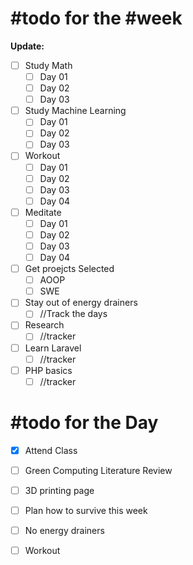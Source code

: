 # #todo for the #week

**Update:**
- [ ] Study Math
	- [ ] Day 01 
	- [ ] Day 02
	- [ ] Day 03
- [ ] Study Machine Learning
	- [ ] Day 01
	- [ ] Day 02
	- [ ] Day 03
- [ ] Workout
	- [ ] Day 01
	- [ ] Day 02
	- [ ] Day 03
	- [ ] Day 04
- [ ] Meditate
	- [ ] Day 01
	- [ ] Day 02
	- [ ] Day 03
	- [ ] Day 04 
- [ ] Get proejcts Selected
	- [ ] AOOP
	- [ ] SWE
- [ ] Stay out of energy drainers
	- [ ] //Track the days
- [ ] Research
	- [ ] //tracker
- [ ] Learn Laravel
	- [ ] //tracker
- [ ] PHP basics
	- [ ] //tracker

# #todo for the Day

- [x] Attend Class
- [ ] Green Computing Literature Review
- [ ] 3D printing page
- [ ] Plan how to survive this week
- [ ] No energy drainers
- [ ] Workout

